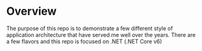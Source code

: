 # Overview
The purpose of this repo is to demonstrate a few different style of application architecture that have served me well over the years.  There are a few flavors and this repo is focused on .NET (.NET Core v6)

